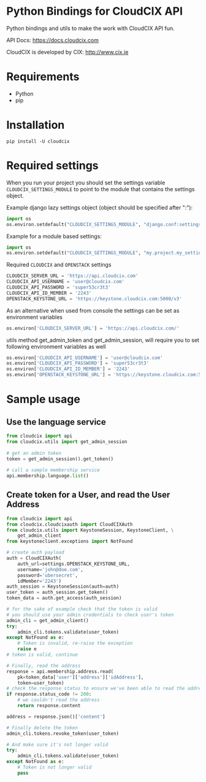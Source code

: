 # Python Bindings for CloudCIX API #

Python bindings and utils to make the work with CloudCIX API fun.

API Docs: https://docs.cloudcix.com

CloudCIX is developed by CIX: http://www.cix.ie

# Requirements #

* Python
* pip

# Installation #

```
pip install -U cloudcix
```

# Required settings #

When you run your project you should set the settings variable 
`CLOUDCIX_SETTINGS_MODULE` to point to the module that contains the settings
object.

Example django lazy settings object (object should be specified after ":"):

```python    
import os
os.environ.setdefault("CLOUDCIX_SETTINGS_MODULE", "django.conf:settings")
```

Example for a module based settings:

```python
import os
os.environ.setdefault("CLOUDCIX_SETTINGS_MODULE", "my.project.my_settings")
```

Required `CLOUDCIX` and `OPENSTACK` settings

```python
CLOUDCIX_SERVER_URL = 'https://api.cloudcix.com'
CLOUDCIX_API_USERNAME = 'user@cloudcix.com'
CLOUDCIX_API_PASSWORD = 'super53cr3t3'
CLOUDCIX_API_ID_MEMBER = '2243'
OPENSTACK_KEYSTONE_URL = 'https://keystone.cloudcix.com:5000/v3'
```

As an alternative when used from console the settings can be set as environment
variables

```python
os.environ['CLOUDCIX_SERVER_URL'] = 'https://api.cloudcix.com/'
```

utils method get_admin_token and get_admin_session, will require you to set
following environment variables as well

```python
os.environ['CLOUDCIX_API_USERNAME'] = 'user@cloudcix.com'
os.environ['CLOUDCIX_API_PASSWORD'] = 'super53cr3t3'
os.environ['CLOUDCIX_API_ID_MEMBER'] = '2243'
os.environ['OPENSTACK_KEYSTONE_URL'] = 'https://keystone.cloudcix.com:5000/v3'
```

# Sample usage #

## Use the language service ##

```python
from cloudcix import api
from cloudcix.utils import get_admin_session
    
# get an admin token
token = get_admin_session().get_token()
    
# call a sample membership service
api.membership.language.list()
```

## Create token for a User, and read the User Address ##

```python
from cloudcix import api
from cloudcix.cloudcixauth import CloudCIXAuth
from cloudcix.utils import KeystoneSession, KeystoneClient, \
    get_admin_client
from keystoneclient.exceptions import NotFound

# create auth payload
auth = CloudCIXAuth(
    auth_url=settings.OPENSTACK_KEYSTONE_URL,
    username='john@doe.com',
    password='ubersecret',
    idMember='2243')
auth_session = KeystoneSession(auth=auth)
user_token = auth_session.get_token()
token_data = auth.get_access(auth_session)

# for the sake of example check that the token is valid
# you should use your admin credentials to check user's token
admin_cli = get_admin_client()
try:
    admin_cli.tokens.validate(user_token)
except NotFound as e:
    # Token is invalid, re-raise the exception
    raise e
# token is valid, continue

# Finally, read the address
response = api.membership.address.read(
    pk=token_data['user']['address']['idAddress'],
    token=user_token)
# check the response status to ensure we've been able to read the address
if response.status_code != 200:
    # we couldn't read the address
    return response.content

address = response.json()['content']

# Finally delete the token
admin_cli.tokens.revoke_token(user_token)

# And make sure it's not longer valid
try:
    admin_cli.tokens.validate(user_token)
except NotFound as e:
    # Token is not longer valid
    pass
```
